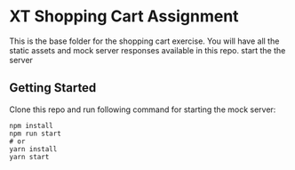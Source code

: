 # XT Shopping Cart Assignment

This is the base folder for the shopping cart exercise. You will have all the static assets and mock server responses available in this repo.
start the the server

## Getting Started

Clone this repo and run following command for starting the mock server:

```
npm install
npm run start
# or
yarn install
yarn start
```
